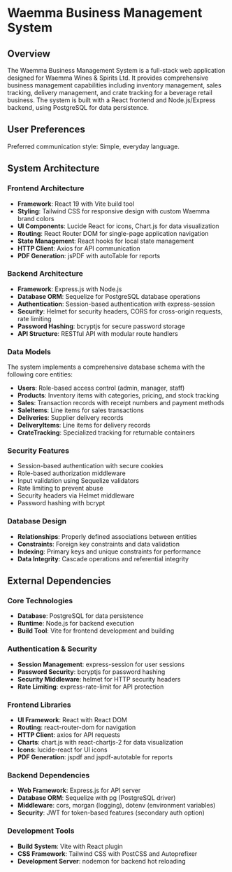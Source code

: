 # Waemma Business Management System

## Overview

The Waemma Business Management System is a full-stack web application designed for Waemma Wines & Spirits Ltd. It provides comprehensive business management capabilities including inventory management, sales tracking, delivery management, and crate tracking for a beverage retail business. The system is built with a React frontend and Node.js/Express backend, using PostgreSQL for data persistence.

## User Preferences

Preferred communication style: Simple, everyday language.

## System Architecture

### Frontend Architecture
- **Framework**: React 19 with Vite build tool
- **Styling**: Tailwind CSS for responsive design with custom Waemma brand colors
- **UI Components**: Lucide React for icons, Chart.js for data visualization
- **Routing**: React Router DOM for single-page application navigation
- **State Management**: React hooks for local state management
- **HTTP Client**: Axios for API communication
- **PDF Generation**: jsPDF with autoTable for reports

### Backend Architecture
- **Framework**: Express.js with Node.js
- **Database ORM**: Sequelize for PostgreSQL database operations
- **Authentication**: Session-based authentication with express-session
- **Security**: Helmet for security headers, CORS for cross-origin requests, rate limiting
- **Password Hashing**: bcryptjs for secure password storage
- **API Structure**: RESTful API with modular route handlers

### Data Models
The system implements a comprehensive database schema with the following core entities:
- **Users**: Role-based access control (admin, manager, staff)
- **Products**: Inventory items with categories, pricing, and stock tracking
- **Sales**: Transaction records with receipt numbers and payment methods
- **SaleItems**: Line items for sales transactions
- **Deliveries**: Supplier delivery records
- **DeliveryItems**: Line items for delivery records
- **CrateTracking**: Specialized tracking for returnable containers

### Security Features
- Session-based authentication with secure cookies
- Role-based authorization middleware
- Input validation using Sequelize validators
- Rate limiting to prevent abuse
- Security headers via Helmet middleware
- Password hashing with bcrypt

### Database Design
- **Relationships**: Properly defined associations between entities
- **Constraints**: Foreign key constraints and data validation
- **Indexing**: Primary keys and unique constraints for performance
- **Data Integrity**: Cascade operations and referential integrity

## External Dependencies

### Core Technologies
- **Database**: PostgreSQL for data persistence
- **Runtime**: Node.js for backend execution
- **Build Tool**: Vite for frontend development and building

### Authentication & Security
- **Session Management**: express-session for user sessions
- **Password Security**: bcryptjs for password hashing
- **Security Middleware**: helmet for HTTP security headers
- **Rate Limiting**: express-rate-limit for API protection

### Frontend Libraries
- **UI Framework**: React with React DOM
- **Routing**: react-router-dom for navigation
- **HTTP Client**: axios for API requests
- **Charts**: chart.js with react-chartjs-2 for data visualization
- **Icons**: lucide-react for UI icons
- **PDF Generation**: jspdf and jspdf-autotable for reports

### Backend Dependencies
- **Web Framework**: Express.js for API server
- **Database ORM**: Sequelize with pg (PostgreSQL driver)
- **Middleware**: cors, morgan (logging), dotenv (environment variables)
- **Security**: JWT for token-based features (secondary auth option)

### Development Tools
- **Build System**: Vite with React plugin
- **CSS Framework**: Tailwind CSS with PostCSS and Autoprefixer
- **Development Server**: nodemon for backend hot reloading